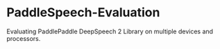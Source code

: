 # PaddleSpeech-Evaluation
Evaluating PaddlePaddle DeepSpeech 2 Library on multiple devices and processors.
